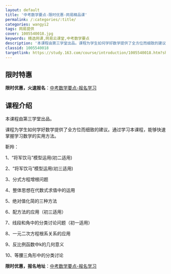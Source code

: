 ```yaml
---
layout: default
title: '中考数学要点-限时优惠-网易精品课'
permalink: /:categories/:title/
categories: wangyi2
tags: 网易提供
cover: 1005540018.jpg
keywords: 精选网课,网易云课堂,中考数学要点
description: '本课程由第三学堂出品。课程为学生如何学好数学提供了全方位而细致的建议。通过学习本课程，能够快速掌握学习数学的实用方法。靳'
classid: 1005540018
targetlink: https://study.163.com/course/introduction/1005540018.htm?share=1&shareId=1025206652&utm_campaign=share&utm_medium=iphoneShare&utm_source=&utm_u=1025206652
---
```


## 限时特惠

**限时优惠，火速报名**：[中考数学要点-报名学习](https://study.163.com/course/introduction/1005540018.htm?share=1&shareId=1025206652&utm_campaign=share&utm_medium=iphoneShare&utm_source=&utm_u=1025206652)

## 课程介绍

本课程由第三学堂出品。



课程为学生如何学好数学提供了全方位而细致的建议。通过学习本课程，能够快速掌握学习数学的实用方法。



靳羚：

1、“将军饮马”模型运用(初二适用)

2、“将军饮马”模型运用(初三适用)

3、分式方程增根问题

4、整体思想在代数式求值中的运用

5、绝对值化简的三种方法

6、配方法的应用（初三适用）

7、线段和角中的分类讨论问题（初一适用）

8、一元二次方程根系关系的应用

9、反比例函数中k的几何意义

10、等腰三角形中的分类讨论

**限时优惠，报名地址**：[中考数学要点-报名学习](https://study.163.com/course/introduction/1005540018.htm?share=1&shareId=1025206652&utm_campaign=share&utm_medium=iphoneShare&utm_source=&utm_u=1025206652)

